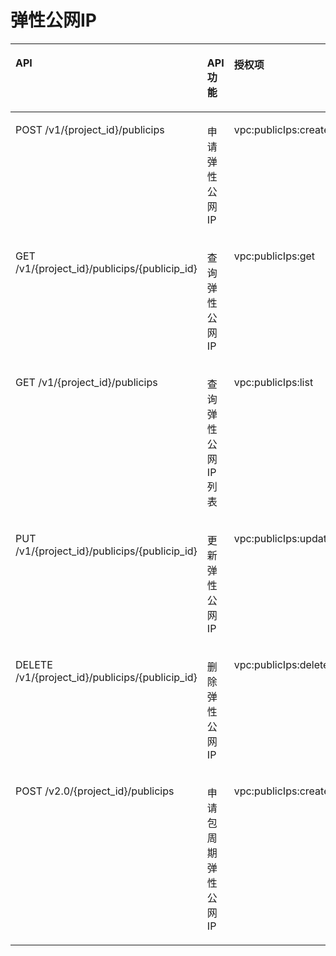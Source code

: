 # 弹性公网IP<a name="vpc_permission_0002"></a>

<a name="table3381441153612"></a>
<table><thead align="left"><tr id="row134361241153612"><th class="cellrowborder" valign="top" width="34%" id="mcps1.1.5.1.1"><p id="p24367414363"><a name="p24367414363"></a><a name="p24367414363"></a>API</p>
</th>
<th class="cellrowborder" valign="top" width="22%" id="mcps1.1.5.1.2"><p id="p423285813514"><a name="p423285813514"></a><a name="p423285813514"></a>API功能</p>
</th>
<th class="cellrowborder" valign="top" width="15%" id="mcps1.1.5.1.3"><p id="p2436194193616"><a name="p2436194193616"></a><a name="p2436194193616"></a>授权项</p>
</th>
<th class="cellrowborder" valign="top" width="28.999999999999996%" id="mcps1.1.5.1.4"><p id="p1366363695811"><a name="p1366363695811"></a><a name="p1366363695811"></a>授权项作用域</p>
</th>
</tr>
</thead>
<tbody><tr id="row943674133617"><td class="cellrowborder" valign="top" width="34%" headers="mcps1.1.5.1.1 "><p id="p144365416368"><a name="p144365416368"></a><a name="p144365416368"></a>POST /v1/{project_id}/publicips</p>
</td>
<td class="cellrowborder" valign="top" width="22%" headers="mcps1.1.5.1.2 "><p id="p13232958145117"><a name="p13232958145117"></a><a name="p13232958145117"></a>申请弹性公网IP</p>
</td>
<td class="cellrowborder" valign="top" width="15%" headers="mcps1.1.5.1.3 "><p id="p17904175011365"><a name="p17904175011365"></a><a name="p17904175011365"></a>vpc:publicIps:create</p>
</td>
<td class="cellrowborder" valign="top" width="28.999999999999996%" headers="mcps1.1.5.1.4 "><p id="p107185052510"><a name="p107185052510"></a><a name="p107185052510"></a>支持：项目（Project）、企业项目（Enterprise Project）</p>
</td>
</tr>
<tr id="row343704173619"><td class="cellrowborder" valign="top" width="34%" headers="mcps1.1.5.1.1 "><p id="p174371341133618"><a name="p174371341133618"></a><a name="p174371341133618"></a>GET /v1/{project_id}/publicips/{publicip_id}</p>
</td>
<td class="cellrowborder" valign="top" width="22%" headers="mcps1.1.5.1.2 "><p id="p1623218589512"><a name="p1623218589512"></a><a name="p1623218589512"></a>查询弹性公网IP</p>
</td>
<td class="cellrowborder" valign="top" width="15%" headers="mcps1.1.5.1.3 "><p id="p8360152113611"><a name="p8360152113611"></a><a name="p8360152113611"></a>vpc:publicIps:get</p>
</td>
<td class="cellrowborder" valign="top" width="28.999999999999996%" headers="mcps1.1.5.1.4 "><p id="p117181501259"><a name="p117181501259"></a><a name="p117181501259"></a>支持：项目（Project）、企业项目（Enterprise Project）</p>
</td>
</tr>
<tr id="row34371241143616"><td class="cellrowborder" valign="top" width="34%" headers="mcps1.1.5.1.1 "><p id="p16437174193619"><a name="p16437174193619"></a><a name="p16437174193619"></a>GET /v1/{project_id}/publicips</p>
</td>
<td class="cellrowborder" valign="top" width="22%" headers="mcps1.1.5.1.2 "><p id="p182321558155116"><a name="p182321558155116"></a><a name="p182321558155116"></a>查询弹性公网IP列表</p>
</td>
<td class="cellrowborder" valign="top" width="15%" headers="mcps1.1.5.1.3 "><p id="p35961753143612"><a name="p35961753143612"></a><a name="p35961753143612"></a>vpc:publicIps:list</p>
</td>
<td class="cellrowborder" valign="top" width="28.999999999999996%" headers="mcps1.1.5.1.4 "><p id="p1719903254"><a name="p1719903254"></a><a name="p1719903254"></a>支持：项目（Project）、企业项目（Enterprise Project）</p>
</td>
</tr>
<tr id="row443713412363"><td class="cellrowborder" valign="top" width="34%" headers="mcps1.1.5.1.1 "><p id="p4437194193614"><a name="p4437194193614"></a><a name="p4437194193614"></a>PUT /v1/{project_id}/publicips/{publicip_id}</p>
</td>
<td class="cellrowborder" valign="top" width="22%" headers="mcps1.1.5.1.2 "><p id="p623295805113"><a name="p623295805113"></a><a name="p623295805113"></a>更新弹性公网IP</p>
</td>
<td class="cellrowborder" valign="top" width="15%" headers="mcps1.1.5.1.3 "><p id="p1060705413366"><a name="p1060705413366"></a><a name="p1060705413366"></a>vpc:publicIps:update</p>
</td>
<td class="cellrowborder" valign="top" width="28.999999999999996%" headers="mcps1.1.5.1.4 "><p id="p4719701259"><a name="p4719701259"></a><a name="p4719701259"></a>支持：项目（Project）、企业项目（Enterprise Project）</p>
</td>
</tr>
<tr id="row10437144143617"><td class="cellrowborder" valign="top" width="34%" headers="mcps1.1.5.1.1 "><p id="p2437114115362"><a name="p2437114115362"></a><a name="p2437114115362"></a>DELETE /v1/{project_id}/publicips/{publicip_id}</p>
</td>
<td class="cellrowborder" valign="top" width="22%" headers="mcps1.1.5.1.2 "><p id="p923213587517"><a name="p923213587517"></a><a name="p923213587517"></a>删除弹性公网IP</p>
</td>
<td class="cellrowborder" valign="top" width="15%" headers="mcps1.1.5.1.3 "><p id="p986195516362"><a name="p986195516362"></a><a name="p986195516362"></a>vpc:publicIps:delete</p>
</td>
<td class="cellrowborder" valign="top" width="28.999999999999996%" headers="mcps1.1.5.1.4 "><p id="p324462512713"><a name="p324462512713"></a><a name="p324462512713"></a>支持：项目（Project）、企业项目（Enterprise Project）</p>
</td>
</tr>
<tr id="row06971339262"><td class="cellrowborder" valign="top" width="34%" headers="mcps1.1.5.1.1 "><p id="p17435812172618"><a name="p17435812172618"></a><a name="p17435812172618"></a>POST /v2.0/{project_id}/publicips</p>
</td>
<td class="cellrowborder" valign="top" width="22%" headers="mcps1.1.5.1.2 "><p id="p643581217266"><a name="p643581217266"></a><a name="p643581217266"></a>申请包周期弹性公网IP</p>
</td>
<td class="cellrowborder" valign="top" width="15%" headers="mcps1.1.5.1.3 "><p id="p343511262614"><a name="p343511262614"></a><a name="p343511262614"></a>vpc:publicIps:create</p>
</td>
<td class="cellrowborder" valign="top" width="28.999999999999996%" headers="mcps1.1.5.1.4 "><p id="p5485132562616"><a name="p5485132562616"></a><a name="p5485132562616"></a>支持：项目（Project）、企业项目（Enterprise Project）</p>
</td>
</tr>
</tbody>
</table>

